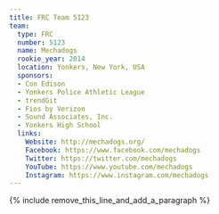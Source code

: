 ```yaml
---
title: FRC Team 5123
team:
  type: FRC
  number: 5123
  name: Mechadogs
  rookie_year: 2014
  location: Yonkers, New York, USA
  sponsors:
  - Con Edison
  - Yonkers Police Athletic League
  - trendGit
  - Fios by Verizon
  - Sound Associates, Inc.
  - Yonkers High School
  links:
    Website: http://mechadogs.org/
    Facebook: https://www.facebook.com/mechadogs
    Twitter: https://twitter.com/mechadogs
    YouTube: https://www.youtube.com/mechadogs
    Instagram: https://www.instagram.com/mechadogs
---
```


{% include remove_this_line_and_add_a_paragraph %}